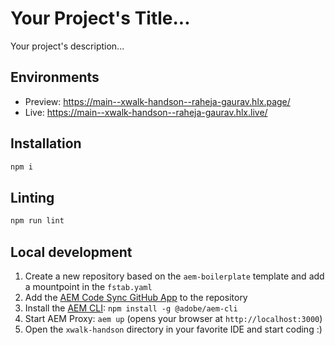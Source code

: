 # Your Project's Title...
Your project's description...

## Environments
- Preview: https://main--xwalk-handson--raheja-gaurav.hlx.page/
- Live: https://main--xwalk-handson--raheja-gaurav.hlx.live/

## Installation

```sh
npm i
```

## Linting

```sh
npm run lint
```

## Local development

1. Create a new repository based on the `aem-boilerplate` template and add a mountpoint in the `fstab.yaml`
1. Add the [AEM Code Sync GitHub App](https://github.com/apps/aem-code-sync) to the repository
1. Install the [AEM CLI](https://github.com/adobe/helix-cli): `npm install -g @adobe/aem-cli`
1. Start AEM Proxy: `aem up` (opens your browser at `http://localhost:3000`)
1. Open the `xwalk-handson` directory in your favorite IDE and start coding :)
